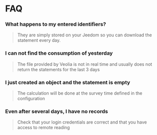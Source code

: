 # FAQ

### What happens to my entered identifiers?

> They are simply stored on your Jeedom so you can download the statement every day.

### I can not find the consumption of yesterday

> The file provided by Veolia is not in real time and usually does not return the statements for the last 3 days

### I just created an object and the statement is empty

> The calculation will be done at the survey time defined in the configuration

### Even after several days, I have no records

> Check that your login credentials are correct and that you have access to remote reading
